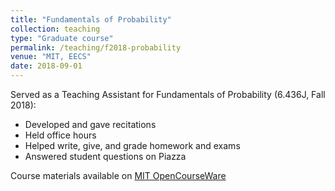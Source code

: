 ```yaml
---
title: "Fundamentals of Probability"
collection: teaching
type: "Graduate course"
permalink: /teaching/f2018-probability
venue: "MIT, EECS"
date: 2018-09-01
---
```


Served as a Teaching Assistant for Fundamentals of Probability (6.436J, Fall 2018):
* Developed and gave recitations
* Held office hours
* Helped write, give, and grade homework and exams
* Answered student questions on Piazza

Course materials available on [MIT OpenCourseWare](https://ocw.mit.edu/courses/6-436j-fundamentals-of-probability-fall-2018/)


